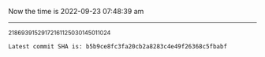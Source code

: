 Now the time is 2022-09-23 07:48:39 am

---

<small>21869391529172161125030145011024</small>

```txt
Latest commit SHA is: b5b9ce8fc3fa20cb2a8283c4e49f26368c5fbabf
```
